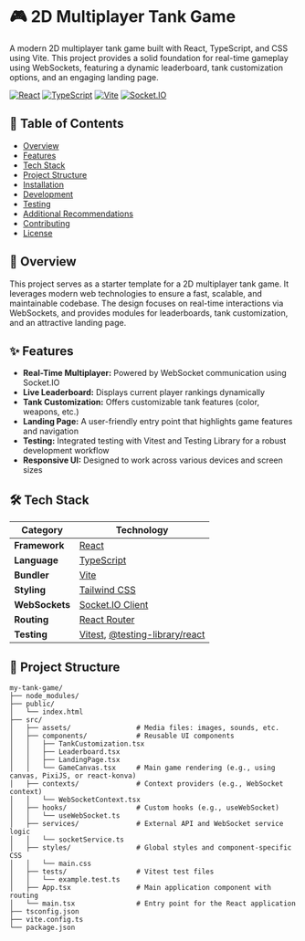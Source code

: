 # 🎮 2D Multiplayer Tank Game

A modern 2D multiplayer tank game built with React, TypeScript, and CSS using Vite. This project provides a solid foundation for real-time gameplay using WebSockets, featuring a dynamic leaderboard, tank customization options, and an engaging landing page.

[![React](https://img.shields.io/badge/React-19.0.0-61DAFB?style=flat&logo=react)](https://reactjs.org/)
[![TypeScript](https://img.shields.io/badge/TypeScript-5.7.2-3178C6?style=flat&logo=typescript)](https://www.typescriptlang.org/)
[![Vite](https://img.shields.io/badge/Vite-6.2.0-646CFF?style=flat&logo=vite)](https://vitejs.dev/)
[![Socket.IO](https://img.shields.io/badge/Socket.IO-4.8.1-010101?style=flat&logo=socket.io)](https://socket.io/)

## 📑 Table of Contents

- [Overview](#-overview)
- [Features](#-features)
- [Tech Stack](#-tech-stack)
- [Project Structure](#-project-structure)
- [Installation](#-installation)
- [Development](#-development)
- [Testing](#-testing)
- [Additional Recommendations](#-additional-recommendations)
- [Contributing](#-contributing)
- [License](#-license)

## 🔭 Overview

This project serves as a starter template for a 2D multiplayer tank game. It leverages modern web technologies to ensure a fast, scalable, and maintainable codebase. The design focuses on real-time interactions via WebSockets, and provides modules for leaderboards, tank customization, and an attractive landing page.

## ✨ Features

- **Real-Time Multiplayer:** Powered by WebSocket communication using Socket.IO
- **Live Leaderboard:** Displays current player rankings dynamically
- **Tank Customization:** Offers customizable tank features (color, weapons, etc.)
- **Landing Page:** A user-friendly entry point that highlights game features and navigation
- **Testing:** Integrated testing with Vitest and Testing Library for a robust development workflow
- **Responsive UI:** Designed to work across various devices and screen sizes

## 🛠 Tech Stack

| Category | Technology |
|----------|------------|
| **Framework** | [React](https://reactjs.org/) |
| **Language** | [TypeScript](https://www.typescriptlang.org/) |
| **Bundler** | [Vite](https://vitejs.dev/) |
| **Styling** | [Tailwind CSS](https://tailwindcss.com/) |
| **WebSockets** | [Socket.IO Client](https://socket.io/docs/v4/client-api/) |
| **Routing** | [React Router](https://reactrouter.com/) |
| **Testing** | [Vitest](https://vitest.dev/), [@testing-library/react](https://testing-library.com/docs/react-testing-library/intro/) |

## 📂 Project Structure

```plaintext
my-tank-game/
├── node_modules/
├── public/
│   └── index.html
├── src/
│   ├── assets/                # Media files: images, sounds, etc.
│   ├── components/            # Reusable UI components
│   │   ├── TankCustomization.tsx
│   │   ├── Leaderboard.tsx
│   │   ├── LandingPage.tsx
│   │   └── GameCanvas.tsx     # Main game rendering (e.g., using canvas, PixiJS, or react-konva)
│   ├── contexts/              # Context providers (e.g., WebSocket context)
│   │   └── WebSocketContext.tsx
│   ├── hooks/                 # Custom hooks (e.g., useWebSocket)
│   │   └── useWebSocket.ts
│   ├── services/              # External API and WebSocket service logic
│   │   └── socketService.ts
│   ├── styles/                # Global styles and component-specific CSS
│   │   └── main.css
│   ├── tests/                 # Vitest test files
│   │   └── example.test.ts
│   ├── App.tsx                # Main application component with routing
│   └── main.tsx               # Entry point for the React application
├── tsconfig.json
├── vite.config.ts
└── package.json
